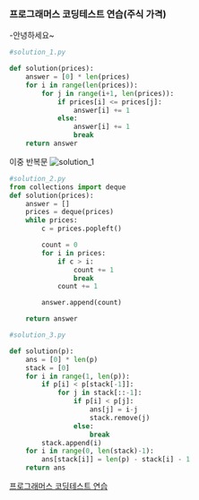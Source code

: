 ### 프로그래머스 코딩테스트 연습(주식 가격)
-안녕하세요~


```python
#solution_1.py

def solution(prices):
    answer = [0] * len(prices)
    for i in range(len(prices)):
        for j in range(i+1, len(prices)):
            if prices[i] <= prices[j]:
                answer[i] += 1
            else:
                answer[i] += 1
                break
    return answer
```
이중 반복문
![solution_1](https://user-images.githubusercontent.com/62390565/103440385-50375980-4c88-11eb-98a3-bbc3134e95b0.PNG)






```python
#solution_2.py
from collections import deque
def solution(prices):
    answer = []
    prices = deque(prices)
    while prices:
        c = prices.popleft()

        count = 0
        for i in prices:
            if c > i:
                count += 1
                break
            count += 1

        answer.append(count)

    return answer

```






```python
#solution_3.py

def solution(p):
    ans = [0] * len(p)
    stack = [0]
    for i in range(1, len(p)):
        if p[i] < p[stack[-1]]:
            for j in stack[::-1]:
                if p[i] < p[j]:
                    ans[j] = i-j
                    stack.remove(j)
                else:
                    break
        stack.append(i)
    for i in range(0, len(stack)-1):
        ans[stack[i]] = len(p) - stack[i] - 1
    return ans

```




[프로그래머스 코딩테스트 연습](https://programmers.co.kr/learn/challenges)

